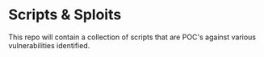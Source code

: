 # Scripts & Sploits

This repo will contain a collection of scripts that are POC's against various vulnerabilities identified. 
